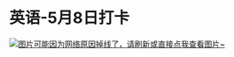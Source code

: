 # 英语-5月8日打卡

[![图片可能因为网络原因掉线了，请刷新或直接点我查看图片~](https://cdn.jsdelivr.net/gh/ylsislove/image-home/test/20210508235339.jpg)](https://cdn.jsdelivr.net/gh/ylsislove/image-home/test/20210508235339.jpg)

